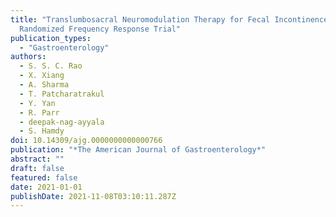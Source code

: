 ```yaml
---
title: "Translumbosacral Neuromodulation Therapy for Fecal Incontinence: A
  Randomized Frequency Response Trial"
publication_types:
  - "Gastroenterology"
authors:
  - S. S. C. Rao
  - X. Xiang
  - A. Sharma
  - T. Patcharatrakul
  - Y. Yan
  - R. Parr
  - deepak-nag-ayyala
  - S. Hamdy
doi: 10.14309/ajg.0000000000000766
publication: "*The American Journal of Gastroenterology*"
abstract: ""
draft: false
featured: false
date: 2021-01-01
publishDate: 2021-11-08T03:10:11.287Z
---
```

